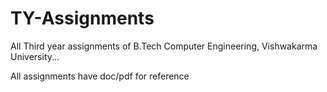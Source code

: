 # TY-Assignments
All Third year assignments of B.Tech Computer Engineering, Vishwakarma University...<br>

All assignments have doc/pdf for reference


